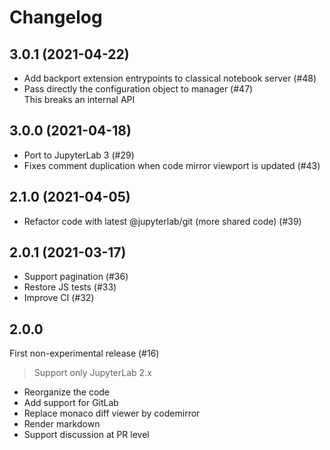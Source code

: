 # Changelog

## 3.0.1 (2021-04-22)

- Add backport extension entrypoints to classical notebook server (#48)
- Pass directly the configuration object to manager (#47)  
  This breaks an internal API 

## 3.0.0 (2021-04-18)

- Port to JupyterLab 3 (#29)
- Fixes comment duplication when code mirror viewport is updated (#43)

## 2.1.0 (2021-04-05)

- Refactor code with latest @jupyterlab/git (more shared code) (#39)

## 2.0.1 (2021-03-17)

- Support pagination (#36)
- Restore JS tests (#33)
- Improve CI (#32)

## 2.0.0

First non-experimental release (#16)

> Support only JupyterLab 2.x

- Reorganize the code
- Add support for GitLab
- Replace monaco diff viewer by codemirror
- Render markdown
- Support discussion at PR level
